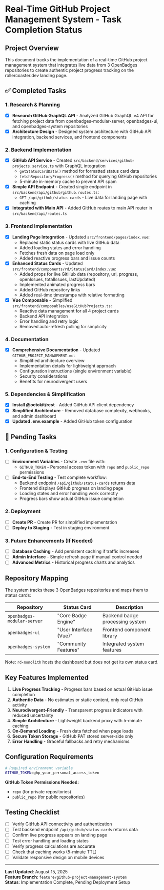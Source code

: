 # Real-Time GitHub Project Management System - Task Completion Status

## Project Overview

This document tracks the implementation of a real-time GitHub project management system that integrates live data from 3 OpenBadges repositories to create authentic project progress tracking on the rollercoaster.dev landing page.

## ✅ Completed Tasks

### 1. Research & Planning

- [x] **Research GitHub GraphQL API** - Analyzed GitHub GraphQL v4 API for fetching project data from openbadges-modular-server, openbadges-ui, and openbadges-system repositories
- [x] **Architecture Design** - Designed system architecture with GitHub API integration, backend services, and frontend components

### 2. Backend Implementation

- [x] **GitHub API Service** - Created `src/backend/services/github-projects.service.ts` with GraphQL integration
  - `getStatusCardData()` method for formatted status card data
  - `fetchRepositoryProgress()` method for querying GitHub repositories
  - 5-minute in-memory cache to prevent API spam
- [x] **Simple API Endpoint** - Created single endpoint in `src/backend/api/github/github.routes.ts`:
  - `GET /api/github/status-cards` - Live data for landing page with caching
- [x] **Integrated with Main API** - Added GitHub routes to main API router in `src/backend/api/routes.ts`

### 3. Frontend Implementation

- [x] **Landing Page Integration** - Updated `src/frontend/pages/index.vue`:
  - Replaced static status cards with live GitHub data
  - Added loading states and error handling
  - Fetches fresh data on page load only
  - Added reactive progress bars and issue counts
- [x] **Enhanced Status Cards** - Updated `src/frontend/components/rd/StatusCard/index.vue`:
  - Added props for live GitHub data (repository, url, progress, openIssues, totalIssues, lastUpdated)
  - Implemented animated progress bars
  - Added GitHub repository links
  - Added real-time timestamps with relative formatting
- [x] **Vue Composable** - Simplified `src/frontend/composables/useGitHubProjects.ts`:
  - Reactive data management for all 4 project cards
  - Backend API integration
  - Error handling and retry logic
  - Removed auto-refresh polling for simplicity

### 4. Documentation

- [x] **Comprehensive Documentation** - Updated `GITHUB_PROJECT_MANAGEMENT.md`:
  - Simplified architecture overview
  - Implementation details for lightweight approach
  - Configuration instructions (single environment variable)
  - Security considerations
  - Benefits for neurodivergent users

### 5. Dependencies & Simplification

- [x] **Install @octokit/rest** - Added GitHub API client dependency
- [x] **Simplified Architecture** - Removed database complexity, webhooks, and admin dashboard
- [x] **Updated .env.example** - Added GitHub token configuration

## 🔄 Pending Tasks

### 1. Configuration & Testing

- [ ] **Environment Variables** - Create `.env` file with:
  - `GITHUB_TOKEN` - Personal access token with `repo` and `public_repo` permissions
- [ ] **End-to-End Testing** - Test complete workflow:
  - Backend endpoint `/api/github/status-cards` returns data
  - Frontend displays GitHub progress on landing page
  - Loading states and error handling work correctly
  - Progress bars show actual GitHub issue completion

### 2. Deployment

- [ ] **Create PR** - Create PR for simplified implementation
- [ ] **Deploy to Staging** - Test in staging environment

### 3. Future Enhancements (If Needed)

- [ ] **Database Caching** - Add persistent caching if traffic increases
- [ ] **Admin Interface** - Simple refresh page if manual control needed
- [ ] **Advanced Metrics** - Historical progress charts and analytics

## Repository Mapping

The system tracks these 3 OpenBadges repositories and maps them to status cards:

| Repository                  | Status Card            | Description                     |
| --------------------------- | ---------------------- | ------------------------------- |
| `openbadges-modular-server` | "Core Badge Engine"    | Backend badge processing system |
| `openbadges-ui`             | "User Interface (Vue)" | Frontend component library      |
| `openbadges-system`         | "Community Features"   | Integrated system features      |

Note: `rd-monolith` hosts the dashboard but does not get its own status card.

## Key Features Implemented

1. **Live Progress Tracking** - Progress bars based on actual GitHub issue completion
2. **Authentic Data** - No estimates or static content, only real GitHub activity
3. **Neurodivergent-Friendly** - Transparent progress indicators with reduced uncertainty
4. **Simple Architecture** - Lightweight backend proxy with 5-minute caching
5. **On-Demand Loading** - Fresh data fetched when page loads
6. **Secure Token Storage** - GitHub PAT stored server-side only
7. **Error Handling** - Graceful fallbacks and retry mechanisms

## Configuration Requirements

```bash
# Required environment variable
GITHUB_TOKEN=ghp_your_personal_access_token
```

**GitHub Token Permissions Needed:**

- `repo` (for private repositories)
- `public_repo` (for public repositories)

## Testing Checklist

- [ ] Verify GitHub API connectivity and authentication
- [ ] Test backend endpoint `/api/github/status-cards` returns data
- [ ] Confirm live progress appears on landing page
- [ ] Test error handling and loading states
- [ ] Verify progress calculations are accurate
- [ ] Check that caching works (5-minute TTL)
- [ ] Validate responsive design on mobile devices

---

**Last Updated**: August 15, 2025  
**Feature Branch**: `feature/github-project-management-system`  
**Status**: Implementation Complete, Pending Deployment Setup
